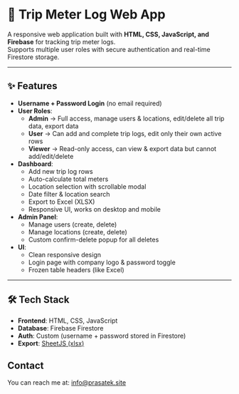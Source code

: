 # 🚚 Trip Meter Log Web App

A responsive web application built with **HTML, CSS, JavaScript, and Firebase** for tracking trip meter logs.  
Supports multiple user roles with secure authentication and real-time Firestore storage.

---

## ✨ Features

- **Username + Password Login** (no email required)
- **User Roles**:
  - **Admin** → Full access, manage users & locations, edit/delete all trip data, export data
  - **User** → Can add and complete trip logs, edit only their own active rows
  - **Viewer** → Read-only access, can view & export data but cannot add/edit/delete
- **Dashboard**:
  - Add new trip log rows
  - Auto-calculate total meters
  - Location selection with scrollable modal
  - Date filter & location search
  - Export to Excel (XLSX)
  - Responsive UI, works on desktop and mobile
- **Admin Panel**:
  - Manage users (create, delete)
  - Manage locations (create, delete)
  - Custom confirm-delete popup for all deletes
- **UI**:
  - Clean responsive design
  - Login page with company logo & password toggle
  - Frozen table headers (like Excel)

---

## 🛠️ Tech Stack

- **Frontend**: HTML, CSS, JavaScript
- **Database**: Firebase Firestore
- **Auth**: Custom (username + password stored in Firestore)
- **Export**: [SheetJS (xlsx)](https://github.com/SheetJS/sheetjs)

## Contact
You can reach me at: info@prasatek.site
